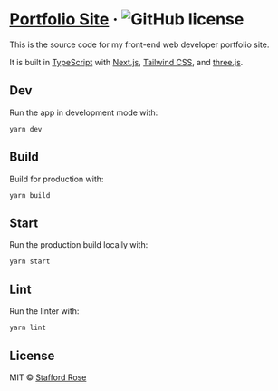 # [Portfolio Site](https://staffordrose.com) &middot; ![GitHub license](https://img.shields.io/badge/license-MIT-blue.svg)

This is the source code for my front-end web developer portfolio site.

It is built in [TypeScript](https://www.typescriptlang.org/) with [Next.js](https://nextjs.org/), [Tailwind CSS](https://tailwindcss.com/), and [three.js](https://threejs.org/).

## Dev

Run the app in development mode with:

```
yarn dev
```

## Build

Build for production with:

```
yarn build
```

## Start

Run the production build locally with:

```
yarn start
```

## Lint

Run the linter with:

```
yarn lint
```

## License

MIT © [Stafford Rose](https://github.com/staffordrose)

